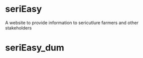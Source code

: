 # seriEasy

A website to provide information to sericutlure farmers and other stakeholders
# seriEasy_dum
